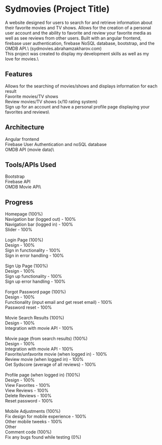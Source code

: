 # Sydmovies (Project Title)

A website designed for users to search for and retrieve information about their favorite movies and TV shows. Allows for the creation of a personal user account and the ability to favorite and review your favorite media as well as see reviews from other users. Built with an angular frontend, firebase user authentication, firebase NoSQL database, bootstrap, and the OMDB API.\ (sydmovies.abrahamzakharov.com)\
This project was created to display my development skills as well as my love for movies.\

## Features

Allows for the searching of movies/shows and displays information for each result \
Favorite movies/TV shows\
Review movies/TV shows (x/10 rating system)\
Sign up for an account and have a personal profile page displaying your favorites and reviews\


## Architecture

Angular frontend\
Firebase User Authentication and noSQL database \
OMDB API (movie data)\

## Tools/APIs Used
Bootstrap\
Firebase API\
OMDB Movie API\

## Progress
Homepage (100%)\
Navigation bar (logged out) - 100%\
Navigation bar (logged in) - 100%\
Slider - 100%\
\
Login Page (100%)\
Design - 100%\
Sign in functionality - 100%\
Sign in error handling - 100%\
\
Sign Up Page (100%)\
Design - 100%\
Sign up functionality - 100%\
Sign up error handling - 100%\
\
Forgot Password page (100%)\
Design - 100%\
Functionality (input email and get reset email) - 100%\
Password reset - 100%\
\
Movie Search Results (100%)\
Design - 100%\
Integration with movie API - 100%\
\
Movie page (from search results) (100%)\
Design - 100%\
Integration with movie API - 100%\
Favorite/unfavorite movie (when logged in) - 100%\
Review movie (when logged in) - 100%\
Get Sydscore (average of all reviews) - 100%\
\
Profile page (when logged in) (100%)\
Design - 100%\
View Favorites - 100%\
View Reviews - 100%\
Delete Reviews - 100%\
Reset password - 100%\
\
Mobile Adjustments (100%)\
Fix design for mobile experience - 100%\
Other mobile tweeks - 100%\
Other\
Comment code (100%)\
Fix any bugs found while testing (0%)

